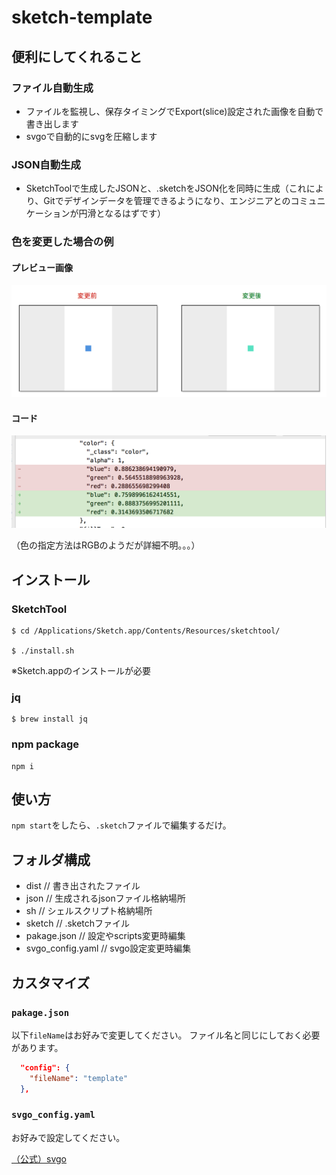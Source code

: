 # sketch-template

## 便利にしてくれること
### ファイル自動生成
- ファイルを監視し、保存タイミングでExport(slice)設定された画像を自動で書き出します
- svgoで自動的にsvgを圧縮します

### JSON自動生成
- SketchToolで生成したJSONと、.sketchをJSON化を同時に生成（これにより、Gitでデザインデータを管理できるようになり、エンジニアとのコミュニケーションが円滑となるはずです）

### 色を変更した場合の例
#### プレビュー画像
![](doc/images/preview.png)

#### コード
![](doc/images/code.png)

（色の指定方法はRGBのようだが詳細不明。。。）

## インストール
### SketchTool
```
$ cd /Applications/Sketch.app/Contents/Resources/sketchtool/

$ ./install.sh
```

※Sketch.appのインストールが必要

### jq
```
$ brew install jq
```

### npm package
```
npm i
```

## 使い方
`npm start`をしたら、`.sketch`ファイルで編集するだけ。

## フォルダ構成
- dist // 書き出されたファイル
- json // 生成されるjsonファイル格納場所
- sh // シェルスクリプト格納場所
- sketch // .sketchファイル
- pakage.json // 設定やscripts変更時編集
- svgo_config.yaml // svgo設定変更時編集

## カスタマイズ
### `pakage.json`
以下`fileName`はお好みで変更してください。
ファイル名と同じにしておく必要があります。

```json
  "config": {
    "fileName": "template"
  },
```

### `svgo_config.yaml`
お好みで設定してください。

[（公式）svgo](https://github.com/svg/svgo)
